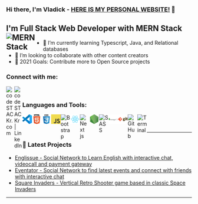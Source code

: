 ### Hi there, I'm Vladick - [HERE IS MY PERSONAL WEBSITE!][website] 👋


## I'm Full Stack Web Developer with MERN Stack <img align="left" alt="MERN Stack" width="100px" src="https://drek4537l1klr.cloudfront.net/jain/v-1/Figures/MERN.png" />

- 🌱 I’m currently learning Typescript, Java, and Relational databases
- 👯 I’m looking to collaborate with other content creators
- 🥅 2021 Goals: Contribute more to Open Source projects

### Connect with me:

[<img align="left" alt="codeSTACKr.com" width="22px" src="https://www.isani.com.my/my/wp-content/uploads/2019/09/kisspng-computer-icons-symbol-clip-art-website-logo-5b0c99a72da004.2539804115275524231869.png" />][website]
[<img align="left" alt="codeSTACKr | LinkedIn" width="22px" src="https://mekes.com/app/uploads/2020/12/linkedin-logo.png" />][linkedin]

<br />

### Languages and Tools:

<img align="left" alt="Visual Studio Code" width="26px" src="https://raw.githubusercontent.com/github/explore/80688e429a7d4ef2fca1e82350fe8e3517d3494d/topics/visual-studio-code/visual-studio-code.png" />
<img align="left" alt="HTML5" width="26px" src="https://raw.githubusercontent.com/github/explore/80688e429a7d4ef2fca1e82350fe8e3517d3494d/topics/html/html.png" />
<img align="left" alt="CSS3" width="26px" src="https://raw.githubusercontent.com/github/explore/80688e429a7d4ef2fca1e82350fe8e3517d3494d/topics/css/css.png" />
<img align="left" alt="JavaScript" width="26px" src="https://raw.githubusercontent.com/github/explore/80688e429a7d4ef2fca1e82350fe8e3517d3494d/topics/javascript/javascript.png" />
<img align="left" alt="Bootstrap" width="26px" src="https://www.mycoderweb.com/wp-content/uploads/2018/05/bootstrap-logo.png" />
<img align="left" alt="React" width="26px" src="https://raw.githubusercontent.com/github/explore/80688e429a7d4ef2fca1e82350fe8e3517d3494d/topics/react/react.png" />
<img align="left" alt="Next js" width="26px" src="https://sebastian-gomez.com/nextjs.png" />

<img align="left" alt="Node.js" width="26px" src="https://raw.githubusercontent.com/github/explore/80688e429a7d4ef2fca1e82350fe8e3517d3494d/topics/nodejs/nodejs.png" />
<img align="left" alt="SASS" width="26px" src="https://upload.wikimedia.org/wikipedia/commons/thumb/9/96/Sass_Logo_Color.svg/245px-Sass_Logo_Color.svg.png" />

<img align="left" alt="MongoDB" width="26px" src="https://raw.githubusercontent.com/github/explore/80688e429a7d4ef2fca1e82350fe8e3517d3494d/topics/mongodb/mongodb.png" />
<img align="left" alt="Git" width="26px" src="https://raw.githubusercontent.com/github/explore/80688e429a7d4ef2fca1e82350fe8e3517d3494d/topics/git/git.png" />
<img align="left" alt="GitHub" width="26px" src="https://icons-for-free.com/iconfiles/png/512/developers+github+github+logo+web+design+web+development+icon-1320196083747626912.png" />
<img align="left" alt="Terminal" width="26px" src="https://2.bp.blogspot.com/-K6OX_DJBHl0/Vms2vUM7PII/AAAAAAAAA4M/QCNAHS_RLeY/s1600/Terminal-icon.png" />

<br />
<br />

---

### 📕 Latest Projects

<!-- BLOG-POST-LIST:START -->
- [Englissue - Social Network to Learn English with interactive chat, videocall and payment gateway](https://englissue.herokuapp.com)
- [Eventator - Social Network to find latest events and connect with friends with interactive chat](https://eventator.herokuapp.com)
- [Square Invaders - Vertical Retro Shooter game based in classic Space Invaders](https://vladickweb.github.io/square-invaders/)
<!-- BLOG-POST-LIST:END -->

---



[website]: https://vladickweb.herokuapp.com/
[linkedin]: https://linkedin.com/in/vladick-kapkan
